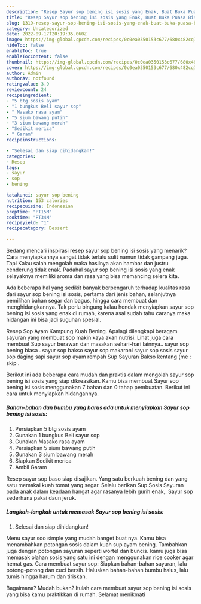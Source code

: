 ```yaml
---
description: "Resep Sayur sop bening isi sosis yang Enak, Buat Buka Puasa Bisa Manjain Lidah"
title: "Resep Sayur sop bening isi sosis yang Enak, Buat Buka Puasa Bisa Manjain Lidah"
slug: 1319-resep-sayur-sop-bening-isi-sosis-yang-enak-buat-buka-puasa-bisa-manjain-lidah
category: Uncategorized
date: 2022-09-17T20:19:35.060Z
image: https://img-global.cpcdn.com/recipes/0c0ea0350153c677/680x482cq70/sayur-sop-bening-isi-sosis-foto-resep-utama.jpg
hideToc: false
enableToc: true
enableTocContent: false
thumbnail: https://img-global.cpcdn.com/recipes/0c0ea0350153c677/680x482cq70/sayur-sop-bening-isi-sosis-foto-resep-utama.jpg
cover: https://img-global.cpcdn.com/recipes/0c0ea0350153c677/680x482cq70/sayur-sop-bening-isi-sosis-foto-resep-utama.jpg
author: Admin
authorAv: notfound
ratingvalue: 3.9
reviewcount: 24
recipeingredient:
- "5 btg sosis ayam"
- "1 bungkus Beli sayur sop"
- " Masako rasa ayam"
- "5 sium bawang putih"
- "3 sium bawang merah"
- "Sedikit merica"
- " Garam"
recipeinstructions:

- "Selesai dan siap dihidangkan!"
categories:
- Resep
tags:
- sayur
- sop
- bening

katakunci: sayur sop bening 
nutrition: 153 calories
recipecuisine: Indonesian
preptime: "PT15M"
cooktime: "PT34M"
recipeyield: "1"
recipecategory: Dessert

---
```



Sedang mencari inspirasi resep sayur sop bening isi sosis yang menarik? Cara menyiapkannya sangat tidak terlalu sulit namun tidak gampang juga. Tapi Kalau salah mengolah maka hasilnya akan hambar dan justru cenderung tidak enak. Padahal sayur sop bening isi sosis yang enak selayaknya memiliki aroma dan rasa yang bisa memancing selera kita.


Ada beberapa hal yang sedikit banyak berpengaruh terhadap kualitas rasa dari sayur sop bening isi sosis, pertama dari jenis bahan, selanjutnya pemilihan bahan segar dan bagus, hingga cara membuat dan menghidangkannya. Tak perlu bingung kalau hendak menyiapkan sayur sop bening isi sosis yang enak di rumah, karena asal sudah tahu caranya maka hidangan ini bisa jadi suguhan spesial.

Resep Sop Ayam Kampung Kuah Bening. Apalagi dilengkapi beragam sayuran yang membuat sop makin kaya akan nutrisi. Lihat juga cara membuat Sup sayur berawan dan masakan sehari-hari lainnya.. sayur sop bening biasa . sayur sop bakso sayur sop makaroni sayur sop sosis sayur sop daging sapi sayur sop ayam rempah Sup Sayuran Bakso kentang (me : skip .


Berikut ini ada beberapa cara mudah dan praktis dalam mengolah sayur sop bening isi sosis yang siap dikreasikan. Kamu bisa membuat Sayur sop bening isi sosis menggunakan 7 bahan dan 0 tahap pembuatan. Berikut ini cara untuk menyiapkan hidangannya.

<!--inarticleads1-->

##### Bahan-bahan dan bumbu yang harus ada untuk menyiapkan Sayur sop bening isi sosis:

1. Persiapkan 5 btg sosis ayam
1. Gunakan 1 bungkus Beli sayur sop
1. Gunakan  Masako rasa ayam
1. Persiapkan 5 sium bawang putih
1. Gunakan 3 sium bawang merah
1. Siapkan Sedikit merica
1. Ambil  Garam


Resep sayur sop baso siap disajikan. Yang satu berkuah bening dan yang satu memakai kuah tomat yang segar. Selalu berikan Sup Sosis Sayuran pada anak dalam keadaan hangat agar rasanya lebih gurih enak,. Sayur sop sederhana pakai daun jeruk. 

<!--inarticleads2-->

##### Langkah-langkah untuk memasak Sayur sop bening isi sosis:


1. Selesai dan siap dihidangkan!

Menu sayur soo simple yang mudah banget buat nya. Kamu bisa menambahkan potongan sosis dalam kuah sup ayam bening. Tambahkan juga dengan potongan sayuran seperti wortel dan buncis. kamu juga bisa memasak olahan sosis yang satu ini dengan menggunakan rice cooker agar hemat gas. Cara membuat sayur sop: Siapkan bahan-bahan sayuran, lalu potong-potong dan cuci bersih. Haluskan bahan-bahan bumbu halus, lalu tumis hingga harum dan tiriskan. 

Bagaimana? Mudah bukan? Itulah cara membuat sayur sop bening isi sosis yang bisa kamu praktikkan di rumah. Selamat menikmati
